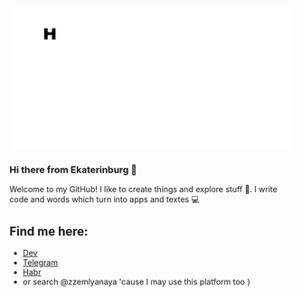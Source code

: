 ![nice to meet you!](./messagif.gif)

### Hi there from Ekaterinburg 👋
Welcome to my GitHub! I like to create things and explore stuff :milky_way:. I write code and words which turn into apps and textes :computer: <p>
  
## Find me here: 
* [Dev](https://dev.to/zzemlyanaya)
* [Telegram](https://t.me/zzemlyanaya)
* [Habr](https://habr.com/ru/users/zemlan)
* or search @zzemlyanaya 'cause I may use this platform too )
